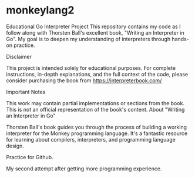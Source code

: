 # monkeylang2

Educational Go Interpreter Project This repository contains my code as I follow along with Thorsten Ball's excellent book, "Writing an Interpreter in Go". My goal is to deepen my understanding of interpreters through hands-on practice.

Disclaimer

This project is intended solely for educational purposes. For complete instructions, in-depth explanations, and the full context of the code, please consider purchasing the book from https://interpreterbook.com/

Important Notes

This work may contain partial implementations or sections from the book. This is not an official representation of the book's content. About "Writing an Interpreter in Go"

Thorsten Ball's book guides you through the process of building a working interpreter for the Monkey programming language. It's a fantastic resource for learning about compilers, interpreters, and programming language design.

Practice for Github.

My second attempt after getting more programming experience. 
